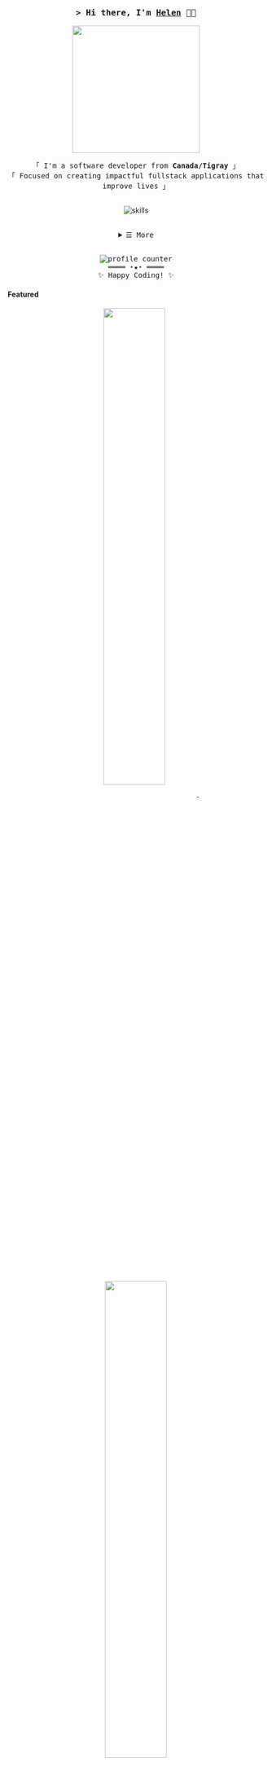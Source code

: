 <!-- https://github.com/HelenGezahegn/ -->

<!-- Title -->

<h3 align="center">
        <samp>&gt; Hi there, I'm
                <b><a target="_blank" href="https://heleng.vercel.app/" alt="personal website">Helen</a></b> 👋🏾
        </samp>
</h3>
<p align="center"> 
  <img width="250" src="https://media.giphy.com/media/jIgXf4hgbHCeKiXpvt/giphy.gif">
</p>



<p align="center">
        <!-- Intro -->
        <samp>
                「 I'm a software developer from <b>Canada/Tigray</b> 」
                <br>
                「 Focused on creating impactful fullstack applications that improve lives  」
                <br>
                <br>
      </samp>
</p>

<p align="center">
  <img src="https://skillicons.dev/icons?i=python,js,html,css,react,redux,nextjs,tailwind,mongodb,express,vercel,postman,firebase,figma" alt="skills" />
</p>

<br>

<!-- Details Section -->
<details align="center">
    <summary> <samp>&#9776; More</samp></summary>
    <p align="center">
        <br>
        <!-- Activity Widget -->
        <img alt="Shahriar Shafin's GitHub Stats"
                src="https://github-readme-stats.vercel.app/api?username=HelenGezahegn&show_icons=true&theme=radical" />
        <br>
        <!-- Social Links -->
        <p>Find me on</p>
        <!-- Mail -->
        <a href="mailto:gezahegn@ualberta.ca" target="_blank"><img alt="Mail"
                src="https://img.shields.io/badge/-Mail-EA4335?style=flat-square&logo=Gmail&logoColor=white">
        </a>
        <!-- Linkedin -->
        <a href="https://www.linkedin.com/in/HelenGezahegn/" target="_blank"><img alt="Linkedin"
                src="https://img.shields.io/badge/-Linkedin-0A66C2?style=flat-square&logo=Linkedin&logoColor=white">
        </a
    </p>
</details>
<br>



  

<!-- Footer -->
<samp>
    <p align="center">
       <img src="https://komarev.com/ghpvc/?username=HelenGezahegn&color=ff69b4" alt="profile counter" />
      <br>
        ════ ⋆★⋆ ════
        <br>
       ✨ Happy Coding! ✨
    </p>
</samp>

<!-- Featured Repositories -->
#### Featured

<p align="center">
<a href="https://github.com/HelenGezahegn/social-media-app">
<img width='49%' align="center"src="https://github-readme-stats.vercel.app/api/pin/?username=HelenGezahegn&repo=social-media-app&border_color=02D892&bg_color=0D1117&title_color=C9D1D9&text_color=8B949E&icon_color=02D892" />
</a>
<span>&nbsp;</span>
<a href="https://github.com/HelenGezahegn/car-showcase">
<img width='49%' align="center"src="https://github-readme-stats.vercel.app/api/pin/?username=HelenGezahegn&repo=car-showcase&border_color=02D892&bg_color=0D1117&title_color=C9D1D9&text_color=8B949E&icon_color=02D892" />
</a>
</p>

<p align="center">
<a href="https://github.com/HelenGezahegn/job-finder">
<img width='49%' align="center"src="https://github-readme-stats.vercel.app/api/pin/?username=HelenGezahegn&repo=job-finder&border_color=02D892&bg_color=0D1117&title_color=C9D1D9&text_color=8B949E&icon_color=02D892" />
</a>
<span>&nbsp;</span>
<a href="https://github.com/AspireUni/Aspire">
<img width='49%' align="center"src="https://github-readme-stats.vercel.app/api/pin/?username=AspireUni&repo=Aspire&border_color=02D892&bg_color=0D1117&title_color=C9D1D9&text_color=8B949E&icon_color=02D892" />
</a>
</p>

<p align="center">
<a href="https://www.buymeacoffee.com/HelenGezahegn" target="_blank"><img src="https://cdn.buymeacoffee.com/buttons/default-orange.png" alt="Buy Me A Coffee" height="41" width="174"></a>
</p>

